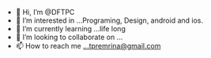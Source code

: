 - 👋 Hi, I’m @DFTPC
- 👀 I’m interested in ...Programing, Design, android and ios.
- 🌱 I’m currently learning ...life long
- 💞️ I’m looking to collaborate on ...
- 📫 How to reach me ...tpremrina@gmail.com

<!---
DFTPC/DFTPC is a ✨ special ✨ repository because its `README.md` (this file) appears on your GitHub profile.
You can click the Preview link to take a look at your changes.
--->
